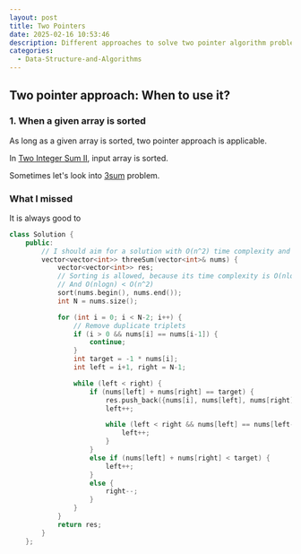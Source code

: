```yaml
---
layout: post
title: Two Pointers
date: 2025-02-16 10:53:46
description: Different approaches to solve two pointer algorithm problems
categories:
  - Data-Structure-and-Algorithms
---
```


## Two pointer approach: When to use it?

### 1. When a given array is sorted

As long as a given array is sorted, two pointer approach is applicable.

In [Two Integer Sum II](https://neetcode.io/problems/two-integer-sum-ii), input array is sorted.

Sometimes let's look into [3sum](https://neetcode.io/problems/three-integer-sum) problem.

### What I missed

It is always good to

```cpp
class Solution {
    public:
        // I should aim for a solution with O(n^2) time complexity and O(1) space
        vector<vector<int>> threeSum(vector<int>& nums) {
            vector<vector<int>> res;
            // Sorting is allowed, because its time complexity is O(nlogn)
            // And O(nlogn) < O(n^2)
            sort(nums.begin(), nums.end());
            int N = nums.size();

            for (int i = 0; i < N-2; i++) {
                // Remove duplicate triplets
                if (i > 0 && nums[i] == nums[i-1]) {
                    continue;
                }
                int target = -1 * nums[i];
                int left = i+1, right = N-1;

                while (left < right) {
                    if (nums[left] + nums[right] == target) {
                        res.push_back({nums[i], nums[left], nums[right]});
                        left++;

                        while (left < right && nums[left] == nums[left-1]) {
                            left++;
                        }
                    }
                    else if (nums[left] + nums[right] < target) {
                        left++;
                    }
                    else {
                        right--;
                    }
                }
            }
            return res;
        }
    };
```
